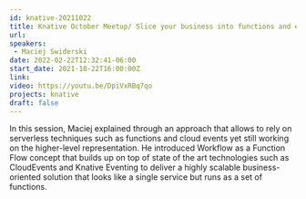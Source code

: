 ```yaml
---
id: knative-20211022
title: Knative October Meetup/ Slice your business into functions and events by Maciej Swiderski
url: 
speakers:
 - Maciej Swiderski
date: 2022-02-22T12:32:41-06:00
start_date: 2021-10-22T16:00:00Z
link:  
video: https://youtu.be/DpiVxRBq7qo
projects: knative
draft: false
---
```


In this session, Maciej explained  through an approach that allows to rely on serverless techniques such as functions and cloud events yet still working on the higher-level representation. He introduced Workflow as a Function Flow concept that builds up on top of state of the art technologies such as CloudEvents and Knative Eventing to deliver a highly scalable business-oriented solution that looks like a single service but runs as a set of functions.

